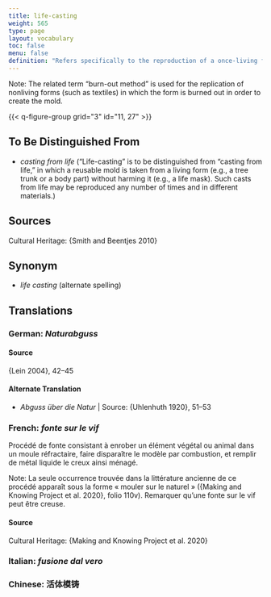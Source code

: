 ```yaml
---
title: life-casting
weight: 565
type: page
layout: vocabulary
toc: false
menu: false
definition: "Refers specifically to the reproduction of a once-living form (either plant or animal) that results in a cast characterized by its high realism and fine detail. Life-casts are made by encasing the form in a refractory mold and burning out the form, and are therefore generally solid, though there are some exceptions."
---
```


<div class="backmatter">
Note: The related term “burn-out method” is used for the replication of nonliving forms (such as textiles) in which the form is burned out in order to create the mold.
</div>

{{< q-figure-group grid="3" id="11, 27" >}}

## To Be Distinguished From

- *casting from life* (“Life-casting” is to be distinguished from “casting from life,” in which a reusable mold is taken from a living form (e.g., a tree trunk or a body part) without harming it (e.g., a life mask). Such casts from life may be reproduced any number of times and in different materials.)

## Sources

Cultural Heritage: {Smith and Beentjes 2010}

## Synonym

- *life casting* (alternate spelling)

## Translations

<div class="accordion">

### **German**: *Naturabguss*

#### Source

{Lein 2004}, 42–45

#### Alternate Translation

- *Abguss über die Natur* | Source: {Uhlenhuth 1920}, 51–53

### **French**: *fonte sur le vif*

Procédé de fonte consistant à enrober un élément végétal ou animal dans un moule réfractaire, faire disparaître le modèle par combustion, et remplir de métal liquide le creux ainsi ménagé.

<div class="backmatter">
Note: La seule occurrence trouvée dans la littérature ancienne de ce procédé apparaît sous la forme « mouler sur le naturel » ({Making and Knowing Project et al. 2020}, folio 110v). Remarquer qu’une fonte sur le vif peut être creuse.
</div>

#### Source

Cultural Heritage: {Making and Knowing Project et al. 2020}

### **Italian**: *fusione dal vero*

### **Chinese**: 活体模铸

</div>
